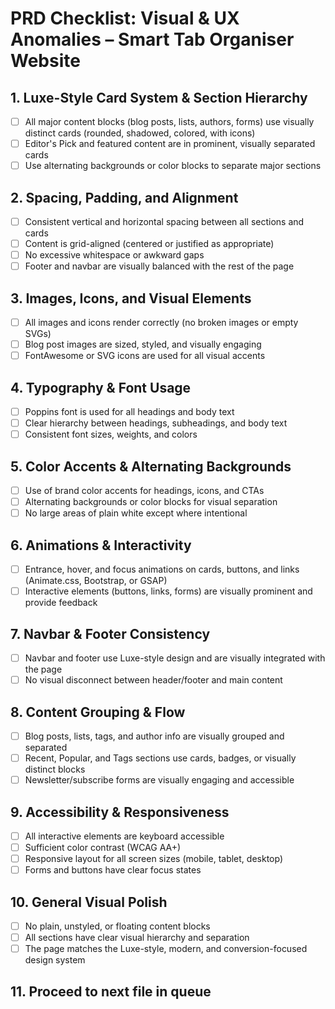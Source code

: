 # PRD Checklist: Visual & UX Anomalies – Smart Tab Organiser Website

## 1. Luxe-Style Card System & Section Hierarchy

- [ ] All major content blocks (blog posts, lists, authors, forms) use visually distinct cards (rounded, shadowed, colored, with icons)
- [ ] Editor's Pick and featured content are in prominent, visually separated cards
- [ ] Use alternating backgrounds or color blocks to separate major sections

## 2. Spacing, Padding, and Alignment

- [ ] Consistent vertical and horizontal spacing between all sections and cards
- [ ] Content is grid-aligned (centered or justified as appropriate)
- [ ] No excessive whitespace or awkward gaps
- [ ] Footer and navbar are visually balanced with the rest of the page

## 3. Images, Icons, and Visual Elements

- [ ] All images and icons render correctly (no broken images or empty SVGs)
- [ ] Blog post images are sized, styled, and visually engaging
- [ ] FontAwesome or SVG icons are used for all visual accents

## 4. Typography & Font Usage

- [ ] Poppins font is used for all headings and body text
- [ ] Clear hierarchy between headings, subheadings, and body text
- [ ] Consistent font sizes, weights, and colors

## 5. Color Accents & Alternating Backgrounds

- [ ] Use of brand color accents for headings, icons, and CTAs
- [ ] Alternating backgrounds or color blocks for visual separation
- [ ] No large areas of plain white except where intentional

## 6. Animations & Interactivity

- [ ] Entrance, hover, and focus animations on cards, buttons, and links (Animate.css, Bootstrap, or GSAP)
- [ ] Interactive elements (buttons, links, forms) are visually prominent and provide feedback

## 7. Navbar & Footer Consistency

- [ ] Navbar and footer use Luxe-style design and are visually integrated with the page
- [ ] No visual disconnect between header/footer and main content

## 8. Content Grouping & Flow

- [ ] Blog posts, lists, tags, and author info are visually grouped and separated
- [ ] Recent, Popular, and Tags sections use cards, badges, or visually distinct blocks
- [ ] Newsletter/subscribe forms are visually engaging and accessible

## 9. Accessibility & Responsiveness

- [ ] All interactive elements are keyboard accessible
- [ ] Sufficient color contrast (WCAG AA+)
- [ ] Responsive layout for all screen sizes (mobile, tablet, desktop)
- [ ] Forms and buttons have clear focus states

## 10. General Visual Polish

- [ ] No plain, unstyled, or floating content blocks
- [ ] All sections have clear visual hierarchy and separation
- [ ] The page matches the Luxe-style, modern, and conversion-focused design system

## 11. Proceed to next file in queue
